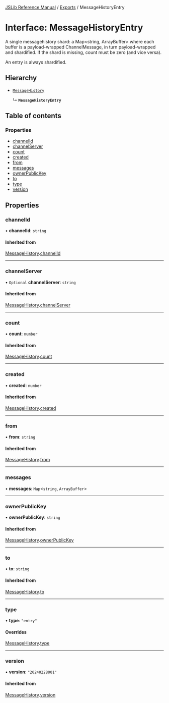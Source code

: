 [JSLib Reference Manual](../README.md) / [Exports](../modules.md) / MessageHistoryEntry

# Interface: MessageHistoryEntry

A single messagehistory shard: a Map<string, ArrayBuffer> where each buffer
is a payload-wrapped ChannelMessage, in turn payload-wrapped and shardified.
If the shard is missing, count must be zero (and vice versa).

An entry is always shardified.

## Hierarchy

- [`MessageHistory`](MessageHistory.md)

  ↳ **`MessageHistoryEntry`**

## Table of contents

### Properties

- [channelId](MessageHistoryEntry.md#channelid)
- [channelServer](MessageHistoryEntry.md#channelserver)
- [count](MessageHistoryEntry.md#count)
- [created](MessageHistoryEntry.md#created)
- [from](MessageHistoryEntry.md#from)
- [messages](MessageHistoryEntry.md#messages)
- [ownerPublicKey](MessageHistoryEntry.md#ownerpublickey)
- [to](MessageHistoryEntry.md#to)
- [type](MessageHistoryEntry.md#type)
- [version](MessageHistoryEntry.md#version)

## Properties

### channelId

• **channelId**: `string`

#### Inherited from

[MessageHistory](MessageHistory.md).[channelId](MessageHistory.md#channelid)

___

### channelServer

• `Optional` **channelServer**: `string`

#### Inherited from

[MessageHistory](MessageHistory.md).[channelServer](MessageHistory.md#channelserver)

___

### count

• **count**: `number`

#### Inherited from

[MessageHistory](MessageHistory.md).[count](MessageHistory.md#count)

___

### created

• **created**: `number`

#### Inherited from

[MessageHistory](MessageHistory.md).[created](MessageHistory.md#created)

___

### from

• **from**: `string`

#### Inherited from

[MessageHistory](MessageHistory.md).[from](MessageHistory.md#from)

___

### messages

• **messages**: `Map`\<`string`, `ArrayBuffer`\>

___

### ownerPublicKey

• **ownerPublicKey**: `string`

#### Inherited from

[MessageHistory](MessageHistory.md).[ownerPublicKey](MessageHistory.md#ownerpublickey)

___

### to

• **to**: `string`

#### Inherited from

[MessageHistory](MessageHistory.md).[to](MessageHistory.md#to)

___

### type

• **type**: ``"entry"``

#### Overrides

[MessageHistory](MessageHistory.md).[type](MessageHistory.md#type)

___

### version

• **version**: ``"20240228001"``

#### Inherited from

[MessageHistory](MessageHistory.md).[version](MessageHistory.md#version)
